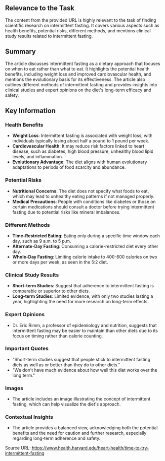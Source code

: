 ## Relevance to the Task
The content from the provided URL is highly relevant to the task of finding scientific research on intermittent fasting. It covers various aspects such as health benefits, potential risks, different methods, and mentions clinical study results related to intermittent fasting.

## Summary
The article discusses intermittent fasting as a dietary approach that focuses on when to eat rather than what to eat. It highlights the potential health benefits, including weight loss and improved cardiovascular health, and mentions the evolutionary basis for its effectiveness. The article also outlines different methods of intermittent fasting and provides insights into clinical studies and expert opinions on the diet's long-term efficacy and safety.

## Key Information

### Health Benefits
- **Weight Loss**: Intermittent fasting is associated with weight loss, with individuals typically losing about half a pound to 1 pound per week.
- **Cardiovascular Health**: It may reduce risk factors linked to heart disease, such as diabetes, high blood pressure, unhealthy blood lipid levels, and inflammation.
- **Evolutionary Advantage**: The diet aligns with human evolutionary adaptations to periods of food scarcity and abundance.

### Potential Risks
- **Nutritional Concerns**: The diet does not specify what foods to eat, which may lead to unhealthy eating patterns if not managed properly.
- **Medical Precautions**: People with conditions like diabetes or those on certain medications should consult a doctor before trying intermittent fasting due to potential risks like mineral imbalances.

### Different Methods
- **Time-Restricted Eating**: Eating only during a specific time window each day, such as 9 a.m. to 5 p.m.
- **Alternate-Day Fasting**: Consuming a calorie-restricted diet every other day.
- **Whole-Day Fasting**: Limiting calorie intake to 400-600 calories on two or more days per week, as seen in the 5:2 diet.

### Clinical Study Results
- **Short-term Studies**: Suggest that adherence to intermittent fasting is comparable or superior to other diets.
- **Long-term Studies**: Limited evidence, with only two studies lasting a year, highlighting the need for more research on long-term effects.

### Expert Opinions
- Dr. Eric Rimm, a professor of epidemiology and nutrition, suggests that intermittent fasting may be easier to maintain than other diets due to its focus on timing rather than calorie counting.

### Important Quotes
- "Short-term studies suggest that people stick to intermittent fasting diets as well as or better than they do to other diets."
- "We don't have much evidence about how well this diet works over the long term."

### Images
- The article includes an image illustrating the concept of intermittent fasting, which can help visualize the diet's approach.

### Contextual Insights
- The article provides a balanced view, acknowledging both the potential benefits and the need for caution and further research, especially regarding long-term adherence and safety.

Source URL: https://www.health.harvard.edu/heart-health/time-to-try-intermittent-fasting